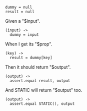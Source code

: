 
    dummy = null
    result = null

Given a "$input".

    (input) ->
      dummy = input

When I get its "$prop".

    (key) ->
      result = dummy[key]

Then it should return "$output".

    (output) ->
      assert.equal result, output

And STATIC will return "$output" too.

    (output) ->
      assert.equal STATIC(), output
